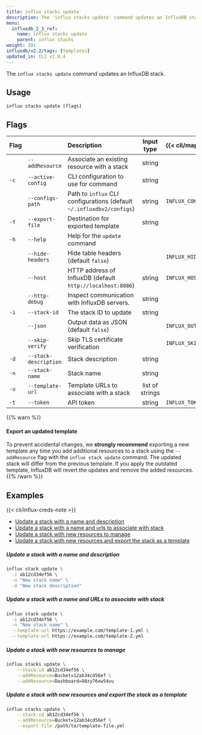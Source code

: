 ```yaml
---
title: influx stacks update
description: The 'influx stacks update' command updates an InfluxDB stack.
menu:
  influxdb_2_3_ref:
    name: influx stacks update
    parent: influx stacks
weight: 201
influxdb/v2.2/tags: [templates]
updated_in: CLI v2.0.4
---
```


The `influx stacks update` command updates an InfluxDB stack.

## Usage
```
influx stacks update [flags]
```

## Flags
| Flag |                       | Description                                                           | Input type      | {{< cli/mapped >}}    |
|:-----|:----------------------|:----------------------------------------------------------------------|:---------------:|:----------------------|
|      | `--addResource`       | Associate an existing resource with a stack                           | string          |                       |
| `-c` | `--active-config`     | CLI configuration to use for command                                  | string          |                       |
|      | `--configs-path`      | Path to `influx` CLI configurations (default `~/.influxdbv2/configs`) | string          | `INFLUX_CONFIGS_PATH` |
| `-f` | `--export-file`       | Destination for exported template                                     | string          |                       |
| `-h` | `--help`              | Help for the `update` command                                         |                 |                       |
|      | `--hide-headers`      | Hide table headers (default `false`)                                  |                 | `INFLUX_HIDE_HEADERS` |
|      | `--host`              | HTTP address of InfluxDB (default `http://localhost:8086`)            | string          | `INFLUX_HOST`         |
|      | `--http-debug`        | Inspect communication with InfluxDB servers.                          | string          |                       |
| `-i` | `--stack-id`          | The stack ID to update                                                | string          |                       |
|      | `--json`              | Output data as JSON (default `false`)                                 |                 | `INFLUX_OUTPUT_JSON`  |
|      | `--skip-verify`       | Skip TLS certificate verification                                     |                 | `INFLUX_SKIP_VERIFY`  |
| `-d` | `--stack-description` | Stack description                                                     | string          |                       |
| `-n` | `--stack-name`        | Stack name                                                            | string          |                       |
| `-u` | `--template-url`      | Template URLs to associate with a stack                               | list of strings |                       |
| `-t` | `--token`             | API token                                                             | string          | `INFLUX_TOKEN`        |

{{% warn %}}
#### Export an updated template
To prevent accidental changes, we **strongly recommend** exporting a new template
any time you add additional resources to a stack using the `--addResource` flag
with the `influx stack update` command.
The updated stack will differ from the previous template.
If you apply the outdated template, InfluxDB will revert the updates and remove
the added resources.
{{% /warn %}}

## Examples

{{< cli/influx-creds-note >}}

- [Update a stack with a name and description](#update-a-stack-with-a-name-and-description)
- [Update a stack with a name and urls to associate with stack](#update-a-stack-with-a-name-and-urls-to-associate-with-stack)
- [Update a stack with new resources to manage](#update-a-stack-with-new-resources-to-manage)
- [Update a stack with new resources and export the stack as a template](#update-a-stack-with-new-resources-and-export-the-stack-as-a-template)

##### Update a stack with a name and description
```sh
influx stack update \
  -i ab12cd34ef56 \
  -n "New stack name" \
  -d "New stack description"
```

##### Update a stack with a name and URLs to associate with stack
```sh
influx stack update \
  -i ab12cd34ef56 \
  -n "New stack name" \
  --template-url https://example.com/template-1.yml \
  --template-url https://example.com/template-2.yml
```

##### Update a stack with new resources to manage
```sh
influx stacks update \
	--stack-id ab12cd34ef56 \
	--addResource=Bucket=12ab34cd56ef \
	--addResource=Dashboard=98zy76xw54vu
```

##### Update a stack with new resources and export the stack as a template
```sh
influx stacks update \
	--stack-id ab12cd34ef56 \
	--addResource=Bucket=12ab34cd56ef \
	--export-file /path/to/template-file.yml
```
